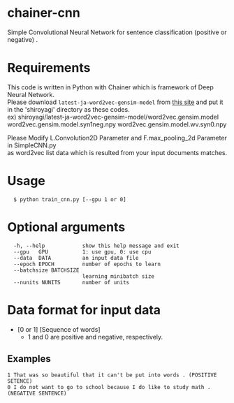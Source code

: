 # chainer-cnn
Simple Convolutional Neural Network for sentence classification (positive or negative) .


# Requirements
This code is written in Python with Chainer which is framework of Deep Neural Network.  
Please download `latest-ja-word2vec-gensim-model` from [this site](http://public.shiroyagi.s3.amazonaws.com/latest-ja-word2vec-gensim-model.zip) and put it in the 'shiroyagi' directory as these codes.  
ex) shiroyagi/latest-ja-word2vec-gensim-model/word2vec.gensim.model
					     word2vec.gensim.model.syn1neg.npy
					     word2vec.gensim.model.wv.syn0.npy

Please Modify L.Convolution2D Parameter and F.max_pooling_2d Parameter in SimpleCNN.py  
as word2vec list data which is resulted from your input documents matches.


# Usage
```
  $ python train_cnn.py [--gpu 1 or 0]   
```

# Optional arguments
```
  -h, --help            show this help message and exit
  --gpu   GPU           1: use gpu, 0: use cpu
  --data  DATA          an input data file
  --epoch EPOCH         number of epochs to learn
  --batchsize BATCHSIZE
                        learning minibatch size
  --nunits NUNITS       number of units
```

# Data format for input data
  - [0 or 1] [Sequence of words]  
    - 1 and 0 are positive and negative, respectively.  

## Examples
```
1 That was so beautiful that it can't be put into words . (POSITIVE SETENCE)
0 I do not want to go to school because I do like to study math . (NEGATIVE SENTENCE)
```
